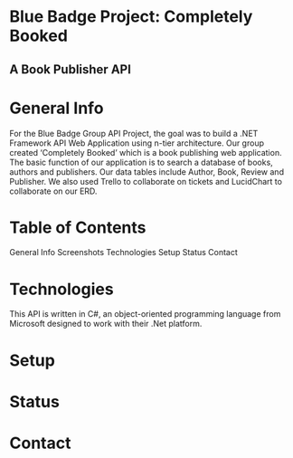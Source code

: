 # Blue Badge Project: Completely Booked
## A Book Publisher API
# General Info

For the Blue Badge Group API Project, the goal was to build a .NET Framework API Web Application using n-tier architecture. Our group created ‘Completely Booked’ which is a book publishing web application. The basic function of our application is to search a database of books, authors and publishers. Our data tables include Author, Book, Review and Publisher. We also used Trello to collaborate on tickets and LucidChart to collaborate on our ERD. 

# Table of Contents

General Info
Screenshots
Technologies
Setup
Status
Contact

# Technologies 
This API is written in C#, an object-oriented programming language from Microsoft designed to work with their .Net platform.

# Setup

# Status 

# Contact
